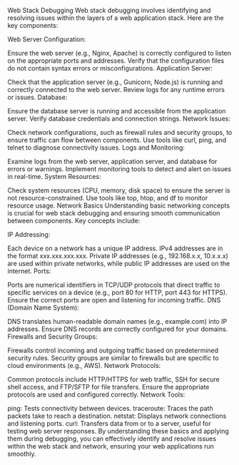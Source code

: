 Web Stack Debugging
Web stack debugging involves identifying and resolving issues within the layers of a web application stack. Here are the key components:

Web Server Configuration:

Ensure the web server (e.g., Nginx, Apache) is correctly configured to listen on the appropriate ports and addresses.
Verify that the configuration files do not contain syntax errors or misconfigurations.
Application Server:

Check that the application server (e.g., Gunicorn, Node.js) is running and correctly connected to the web server.
Review logs for any runtime errors or issues.
Database:

Ensure the database server is running and accessible from the application server.
Verify database credentials and connection strings.
Network Issues:

Check network configurations, such as firewall rules and security groups, to ensure traffic can flow between components.
Use tools like curl, ping, and telnet to diagnose connectivity issues.
Logs and Monitoring:

Examine logs from the web server, application server, and database for errors or warnings.
Implement monitoring tools to detect and alert on issues in real-time.
System Resources:

Check system resources (CPU, memory, disk space) to ensure the server is not resource-constrained.
Use tools like top, htop, and df to monitor resource usage.
Network Basics
Understanding basic networking concepts is crucial for web stack debugging and ensuring smooth communication between components. Key concepts include:

IP Addressing:

Each device on a network has a unique IP address. IPv4 addresses are in the format xxx.xxx.xxx.xxx.
Private IP addresses (e.g., 192.168.x.x, 10.x.x.x) are used within private networks, while public IP addresses are used on the internet.
Ports:

Ports are numerical identifiers in TCP/UDP protocols that direct traffic to specific services on a device (e.g., port 80 for HTTP, port 443 for HTTPS).
Ensure the correct ports are open and listening for incoming traffic.
DNS (Domain Name System):

DNS translates human-readable domain names (e.g., example.com) into IP addresses.
Ensure DNS records are correctly configured for your domains.
Firewalls and Security Groups:

Firewalls control incoming and outgoing traffic based on predetermined security rules.
Security groups are similar to firewalls but are specific to cloud environments (e.g., AWS).
Network Protocols:

Common protocols include HTTP/HTTPS for web traffic, SSH for secure shell access, and FTP/SFTP for file transfers.
Ensure the appropriate protocols are used and configured correctly.
Network Tools:

ping: Tests connectivity between devices.
traceroute: Traces the path packets take to reach a destination.
netstat: Displays network connections and listening ports.
curl: Transfers data from or to a server, useful for testing web server responses.
By understanding these basics and applying them during debugging, you can effectively identify and resolve issues within the web stack and network, ensuring your web applications run smoothly.








